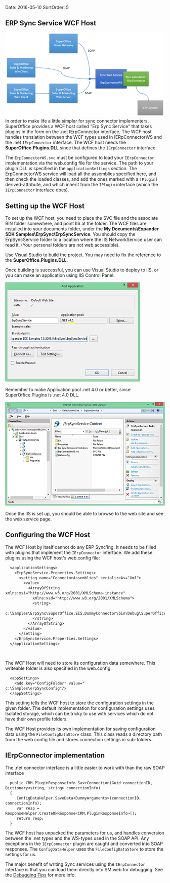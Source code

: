 Date: 2016-05-10
SortOrder: 5

ERP Sync Service WCF Host
-------------------------

![](Slide1.png)
In order to make life a little simpler for sync connector implementers, SuperOffice provides a WCF host called "Erp Sync Service" that takes plugins in the form on the .net IErpConnector interface. The WCF host handles translation between the WCF types used in IERpConnectorWS and the .net `IErpConnector` interface. The WCF host needs the **SuperOffice.Plugins.DLL** since that defines the `IErpConnector` interface.

The `ErpConnectorWS.svc` must be configured to load your `IErpConnector` implementation via the web.config file for the service. The path to your plugin DLL is specified in the `applicationSettings` section. The ErpConnectorWS service will load all the assemblies specified here, and then check the loaded classes, and add the ones marked with a `[Plugin]` derived-attribute, and which inherit from the `IPlugin` interface (which the `IErpConnector` interface does).

Setting up the WCF Host
-----------------------

To set up the WCF host, you need to place the SVC file and the associate BIN folder somewhere, and point IIS at the folder. The WCF files are installed into your documents folder, under the **My Documents\\Expander SDK Samples\\ErpSync\\ErpSyncService**.
You should copy the ErpSyncService folder to a location where the IIS NetworkService user can read it. (Your personal folders are not web accessible).

Use Visual Studio to build the project. You may need to fix the reference to the **SuperOffice.Plugins.DLL**.

Once building is successful, you can use Visual Studio to deploy to IIS, or you can make an application using IIS Control Panel.

![](iis-add-application.png)

Remember to make Application pool .net 4.0 or better, since SuperOffice.Plugins is .net 4.0 DLL.

![](erp-sync-svc.png)

Once the IIS is set up, you should be able to browse to the web site and see the web service page.

Configuring the WCF Host
------------------------

The WCF Host by itself cannot do any ERP Sync'ing. It needs to be filled with plugins that implement the `IErpConnector` interface. We add these plugins using the WCF host's web.config file:

```
  <applicationSettings>
    <ErpSyncService.Properties.Settings>
      <setting name="ConnectorAssemblies" serializeAs="Xml">
        <value>
          <ArrayOfString
xmlns:xsi="http://www.w3.org/2001/XMLSchema-instance"
            xmlns:xsd="http://www.w3.org/2001/XMLSchema">
            <string>
              
c:\Samples\ErpSync\SuperOffice.EIS.DummyConnector\bin\Debug\SuperOffice.EIS.DummyConnector.dll
            </string>
          </ArrayOfString>
        </value>
      </setting>
    </ErpSyncService.Properties.Settings>
  </applicationSettings>
```

 

The WCF Host will need to store its configuration data somewhere. This writeable folder is also specified in the web.config:

```
  <appSettings>
    <add key="ConfigFolder" value="
c:\Samples\erpSyncConfig"/>
  </appSettings>
```

This setting tells the WCF host to store the configuration settings in the given folder. The default implementation for configuration settings uses Isolated storage, which can be tricky to use with services which do not have their own profile folders.

The WCF Host provides its own implementation for saving configuration data using the `FileConfigDataStore` class. This class reads a directory path from the web.config file and stores connection settings in sub-folders.

IErpConnector implementation
----------------------------

The .net connector interface is a little easier to work with than the raw SOAP interface

      public CRM.PluginResponseInfo SaveConnection(Guid connectionID,
    Dictionary<string, string> connectionInfo)
      {
         ConfigDataHelper.SaveData<DummyArguments>(connectionID,
    connectionInfo);
         var resp =
    ResponseHelper.CreateOkResponse<CRM.PluginResponseInfo>();
         return resp;
      }

The WCF host has unpacked the parameters for us, and handles conversion between the .net types and the WS-types used in the SOAP API. Any exceptions in the `IErpConnector` plugin are caught and converted into SOAP responses.
The `ConfigDataHelper` uses the `FileConfigDataStore` to store the settings for us.

The major benefit of writing Sync services using the `IErpConnector` interface is that you can load them directly into SM.web for debugging. See the [Debugging Tips](../Tips%20for%20Development.htm) for more info.
